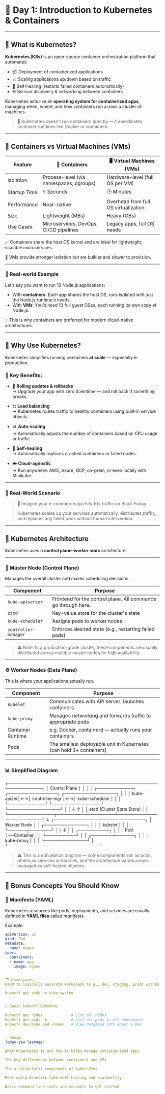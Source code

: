 # 📘 Day 1: Introduction to Kubernetes & Containers

---

## 🔹 What is Kubernetes?

**Kubernetes (K8s)** is an open-source container orchestration platform that automates:

- 📦 Deployment of containerized applications  
- 📈 Scaling applications up/down based on traffic  
- 🔄 Self-healing (restarts failed containers automatically)  
- 🌐 Service discovery & networking between containers  

Kubernetes acts like an **operating system for containerized apps**, managing when, where, and how containers run across a cluster of machines.

> 🧠 Kubernetes doesn’t run containers directly — it coordinates container runtimes like Docker or containerd.

---

## 🔹 Containers vs Virtual Machines (VMs)

| Feature              | 🐳 Containers                            | 🖥️ Virtual Machines (VMs)               |
|----------------------|------------------------------------------|------------------------------------------|
| Isolation            | Process-level (via namespaces, cgroups)  | Hardware-level (full OS per VM)          |
| Startup Time         | ⚡ Seconds                                | 🕒 Minutes                                |
| Performance          | Near-native                              | Overhead from full OS virtualization     |
| Size                 | Lightweight (MBs)                        | Heavy (GBs)                              |
| Use Cases            | Microservices, DevOps, CI/CD pipelines   | Legacy apps, full OS needs               |

✅ Containers share the host OS kernel and are ideal for lightweight, scalable microservices.

🧱 VMs provide stronger isolation but are bulkier and slower to provision.

---

### 📌 Real-world Example

Let’s say you want to run 10 Node.js applications:

- With **containers**: Each app shares the host OS, runs isolated with just the Node.js runtime it needs.
- With **VMs**: You’d need 10 full guest OSes, each running its own copy of Node.js.

💡 This is why containers are preferred for modern cloud-native architectures.

---

## 🔹 Why Use Kubernetes?

Kubernetes simplifies running containers **at scale** — especially in production.

### 🚀 Key Benefits:

- 🔁 **Rolling updates & rollbacks**  
  → Upgrade your app with zero downtime — and roll back if something breaks.

- ⚖️ **Load balancing**  
  → Kubernetes routes traffic to healthy containers using built-in service objects.

- 📊 **Auto-scaling**  
  → Automatically adjusts the number of containers based on CPU usage or traffic.

- 🔧 **Self-healing**  
  → Automatically replaces crashed containers or failed nodes.

- ☁️ **Cloud-agnostic**  
  → Run anywhere: AWS, Azure, GCP, on-prem, or even locally with Minikube.

---

### 📌 Real-World Scenario

> 🛒 Imagine your e-commerce app hits 10× traffic on Black Friday.
>
> Kubernetes scales up your services automatically, distributes traffic, and replaces any failed pods without human intervention.

---

## 🔹 Kubernetes Architecture

Kubernetes uses a **control plane–worker node** architecture.

---

### 🧠 Master Node (Control Plane)

Manages the overall cluster and makes scheduling decisions.

| Component             | Purpose                                                        |
|-----------------------|----------------------------------------------------------------|
| `kube-apiserver`      | Frontend for the control plane. All commands go through here.  |
| `etcd`                | Key-value store for the cluster's state                        |
| `kube-scheduler`      | Assigns pods to worker nodes                                   |
| `controller-manager`  | Enforces desired state (e.g., restarting failed pods)          |

> ⚠️ Note: In a production-grade cluster, these components are usually distributed across multiple master nodes for high availability.

---

### ⚙️ Worker Nodes (Data Plane)

This is where your applications actually run.

| Component          | Purpose                                                     |
|--------------------|-------------------------------------------------------------|
| `kubelet`          | Communicates with API server, launches containers           |
| `kube-proxy`       | Manages networking and forwards traffic to appropriate pods |
| Container Runtime  | e.g. Docker, containerd — actually runs your containers     |
| Pods               | The smallest deployable unit in Kubernetes (can hold 1+ containers) |

---

### 📊 Simplified Diagram

┌─────────────────────────────────────────────────────────────┐
│ Control Plane │
│ │
│ ┌────────────┐ ┌────────────────┐ ┌─────────────────┐ │
│ │ kube-apiser│←→│ controller-mgr │←→│ kube-scheduler │ │
│ └────────────┘ └────────────────┘ └─────────────────┘ │
│ ↓ ↑ │
│ etcd (Cluster State Store) │ │
└───────────────┬───────────────────┴─────────────────────────┘
↓
┌──────────────────────────────┐
│ Worker Node │
│ ┌──────────────┐ │
│ │ kubelet │ │
│ └──────┬───────┘ │
│ ↓ │
│ ┌──────────┐ │
│ │ Pod │──Container │
│ └──────────┘ │
│ ┌──────────────┐ │
│ │ kube-proxy │ │
│ └──────────────┘ │
└──────────────────────────────┘



> ⚠️ This is a conceptual diagram — some components run as pods, others as services or binaries, and the architecture varies across managed vs self-hosted clusters.

---

## 🔹 Bonus Concepts You Should Know

### 📁 Manifests (YAML)
Kubernetes resources like pods, deployments, and services are usually defined in **YAML files** called *manifests*.

Example:
```yaml
apiVersion: v1
kind: Pod
metadata:
  name: myapp
spec:
  containers:
  - name: app
    image: nginx


🗂️ Namespaces
Used to logically separate workloads (e.g., dev, staging, prod) within the same cluster.

kubectl get pods -n kube-system


🔹 Basic kubectl Commands

kubectl get nodes             # List all nodes
kubectl get pods -A           # List all pods in all namespaces
kubectl describe pod <name>   # View detailed info about a pod


✅ Recap
Today you learned:

What Kubernetes is and how it helps manage containerized apps

The key differences between containers and VMs

The architectural components of Kubernetes

Real-world benefits like self-healing and scalability

Basic command-line tools and concepts to get started

